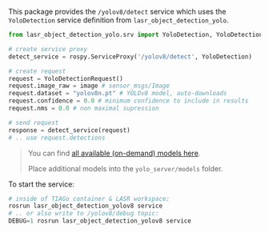 This package provides the `/yolov8/detect` service which uses the `YoloDetection` service definition from `lasr_object_detection_yolo`.

```python
from lasr_object_detection_yolo.srv import YoloDetection, YoloDetectionRequest

# create service proxy
detect_service = rospy.ServiceProxy('/yolov8/detect', YoloDetection)

# create request
request = YoloDetectionRequest()
request.image_raw = image # sensor_msgs/Image
request.dataset = "yolov8n.pt" # YOLOv8 model, auto-downloads
request.confidence = 0.0 # minimum confidence to include in results
request.nms = 0.0 # non maximal supression

# send request
response = detect_service(request)
# .. use request.detections
```

> You can find [all available (on-demand) models here](https://docs.ultralytics.com/models/yolov8/#supported-tasks).
>
> Place additional models into the `yolo_server/models` folder.

To start the service:

```python
# inside of TIAGo container & LASR workspace:
rosrun lasr_object_detection_yolov8 service
# .. or also write to /yolov8/debug topic:
DEBUG=1 rosrun lasr_object_detection_yolov8 service
```
